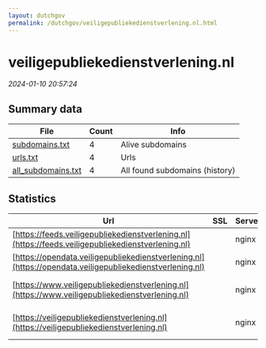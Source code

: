 ```yaml
---
layout: dutchgov
permalink: /dutchgov/veiligepubliekedienstverlening.nl.html
---
```



# veiligepubliekedienstverlening.nl
*2024-01-10 20:57:24*
## Summary data


| File       | Count | Info |
|------------|-------|------|
|[subdomains.txt](/data/veiligepubliekedienstverlening.nl/subdomains.txt)|4|Alive subdomains|
|[urls.txt](/data/veiligepubliekedienstverlening.nl/urls.txt)|4|Urls|
|[all_subdomains.txt](/data/veiligepubliekedienstverlening.nl/all_subdomains.txt)|4|All found subdomains (history)|


## Statistics


| Url | SSL | Server | Cookie | HSTS | CSP | XFO | XXP | RP | Tech |Title |
|------------|-------|------|------|------|------|------|------|------|------|------|
|[https://feeds.veiligepubliekedienstverlening.nl](https://feeds.veiligepubliekedienstverlening.nl)| |nginx| |:white_check_mark: | | :white_check_mark: | :white_check_mark: | :white_check_mark: |HSTS Nginx||
|[https://opendata.veiligepubliekedienstverlening.nl](https://opendata.veiligepubliekedienstverlening.nl)| |nginx| |:white_check_mark: | | :white_check_mark: | :white_check_mark: | :white_check_mark: |HSTS Nginx||
|[https://www.veiligepubliekedienstverlening.nl](https://www.veiligepubliekedienstverlening.nl)| |nginx| |:white_check_mark: |:warning: | :white_check_mark: | :white_check_mark: | :white_check_mark: |Bloomreach HSTS Nginx|Veilige publieke...|
|[https://veiligepubliekedienstverlening.nl](https://veiligepubliekedienstverlening.nl)| |nginx| |:white_check_mark: |:warning: | :white_check_mark: | :white_check_mark: | :white_check_mark: |HSTS Nginx|301 Moved Perman...|